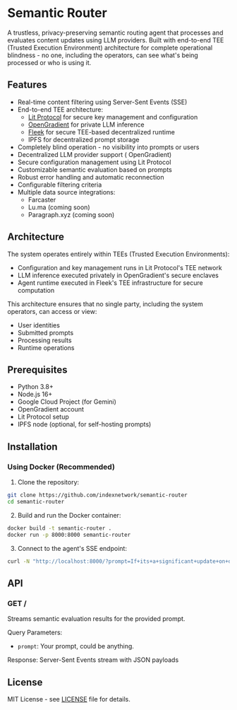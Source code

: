 # Semantic Router

A trustless, privacy-preserving semantic routing agent that processes and evaluates content updates using LLM providers. Built with end-to-end TEE (Trusted Execution Environment) architecture for complete operational blindness - no one, including the operators, can see what's being processed or who is using it.

## Features

- Real-time content filtering using Server-Sent Events (SSE)
- End-to-end TEE architecture:
  - [Lit Protocol](https://litprotocol.com/) for secure key management and configuration
  - [OpenGradient](https://opengradient.ai/) for private LLM inference
  - [Fleek](https://fleek.network/) for secure TEE-based decentralized runtime
  - IPFS for decentralized prompt storage
- Completely blind operation - no visibility into prompts or users
- Decentralized LLM provider support ( OpenGradient)
- Secure configuration management using Lit Protocol
- Customizable semantic evaluation based on prompts
- Robust error handling and automatic reconnection
- Configurable filtering criteria
- Multiple data source integrations:
  - Farcaster
  - Lu.ma (coming soon)
  - Paragraph.xyz (coming soon)

## Architecture

The system operates entirely within TEEs (Trusted Execution Environments):
- Configuration and key management runs in Lit Protocol's TEE network
- LLM inference executed privately in OpenGradient's secure enclaves
- Agent runtime executed in Fleek's TEE infrastructure for secure computation

This architecture ensures that no single party, including the system operators, can access or view:
- User identities
- Submitted prompts
- Processing results
- Runtime operations

## Prerequisites

- Python 3.8+
- Node.js 16+
- Google Cloud Project (for Gemini)
- OpenGradient account
- Lit Protocol setup
- IPFS node (optional, for self-hosting prompts)

## Installation

### Using Docker (Recommended)

1. Clone the repository:
```bash
git clone https://github.com/indexnetwork/semantic-router
cd semantic-router
```

2. Build and run the Docker container:
```bash
docker build -t semantic-router .
docker run -p 8000:8000 semantic-router
```

3. Connect to the agent's SSE endpoint:

```bash
curl -N "http://localhost:8000/?prompt=If+its+a+significant+update+on+decentralized+AI+and+autonomous+agents."
```

## API

### GET /

Streams semantic evaluation results for the provided prompt.

Query Parameters:
- `prompt`: Your prompt, could be anything.

Response: Server-Sent Events stream with JSON payloads

## License

MIT License - see [LICENSE](LICENSE) file for details.